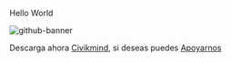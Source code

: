 Hello World


![github-banner](https://user-images.githubusercontent.com/5330387/183502751-f29645f1-ccb4-408b-be1d-c6ef31649345.png)

Descarga ahora [Civikmind](https://github.com/smartcitiescommunity/Civikmind), si deseas puedes [Apoyarnos](https://github.com/sponsors/smartcitiescommunity)
